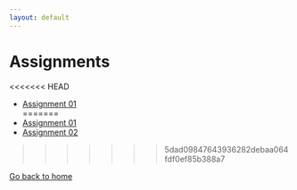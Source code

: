 ```yaml
---
layout: default 
---
```



# [](#assignments) Assignments

<<<<<<< HEAD
* [Assignment 01](./assets/assignments/01/assignment1)    
=======
* [Assignment 01](./assets/assignments/01/Stats285-Assignment01.tar.gz)    
* [Assignment 02](./assets/assignments/02/assignment2)    
>>>>>>> 5dad09847643936282debaa064fdf0ef85b388a7


[Go back to home](./)
